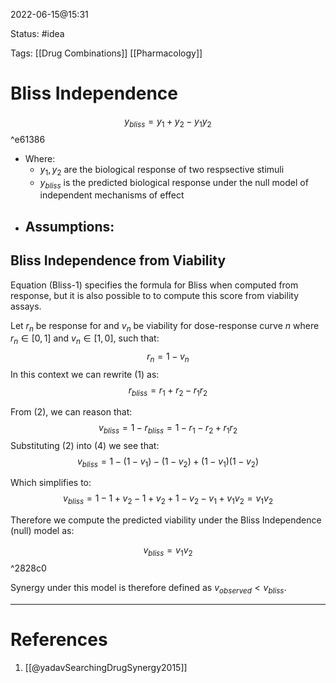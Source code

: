 2022-06-15@15:31

Status: #idea

Tags: [[Drug Combinations]] [[Pharmacology]]

# Bliss Independence
$$y_{bliss} = y_1 + y_2 - y_1y_2 \tag{Bliss-1}$$ ^e61386
* Where:
	- $y_1,y_2$ are the biological response of two respsective stimuli
	- $y_{bliss}$ is the predicted biological response under the null model of independent mechanisms of effect
- Assumptions:
	- 

## Bliss Independence from Viability
Equation (Bliss-1) specifies the formula for Bliss when computed from response, but it is also possible to to compute this score from viability assays.

Let $r_n$ be response for and $v_n$ be viability for dose-response curve $n$ where $r_n  \in [0, 1]$ and $v_n \in [1, 0]$, such that: $$r_n=1-v_n \tag{Bliss-2}$$
In this context we can rewrite (1) as:
$$r_{bliss} = r_1 + r_2 - r_1r_2 \tag{Bliss-3}$$

From (2), we can reason that: $$v_{bliss} = 1 - r_{bliss} = 1 - r_1 - r_2 + r_1r_2 \tag{Bliss-4}$$
Substituting (2) into (4) we see that:
$$v_{bliss} = 1 - (1 - v_1) - (1 - v_2) + (1 - v_1)(1 - v_2) \tag{Bliss-5}$$

Which simplifies to:
$$v_{bliss} = 1 - 1 + v_2 - 1 + v_2 + 1 - v_2 - v_1 + v_1v_2 = v_1v_2 \tag{Bliss-6}$$

 Therefore we compute the predicted viability under the Bliss Independence (null) model as: 
 
 $$v_{bliss} = v_1v_2 \tag{Bliss-7}$$ ^2828c0

Synergy under this model is therefore defined as $v_{observed} < v_{bliss}$.

---
# References
1. [[@yadavSearchingDrugSynergy2015]]